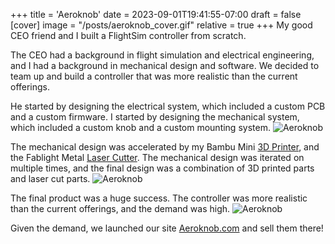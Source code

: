 +++
title = 'Aeroknob'
date = 2023-09-01T19:41:55-07:00
draft = false
[cover]
    image = "/posts/aeroknob_cover.gif"
    relative = true
+++
My good CEO friend and I built a FlightSim controller from scratch. 

The CEO had a background in flight simulation and electrical engineering, and I had a background in mechanical design and software. We decided to team up and build a controller that was more realistic than the current offerings.

He started by designing the electrical system, which included a custom PCB and a custom firmware. I started by designing the mechanical system, which included a custom knob and a custom mounting system.
![Aeroknob](/posts/aeroknob_1.png)

The mechanical design was accelerated by my Bambu Mini [3D Printer](https://bambulab.com/en-us/a1-mini), and the Fablight Metal [Laser Cutter](https://fablight3d.com/). The mechanical design was iterated on multiple times, and the final design was a combination of 3D printed parts and laser cut parts.
![Aeroknob](/posts/aeroknob_2.jpg)

The final product was a huge success. The controller was more realistic than the current offerings, and the demand was high.
![Aeroknob](/posts/aeroknob_3.png)

Given the demand, we launched our site [Aeroknob.com](https://aeroknob.com) and sell them there!

